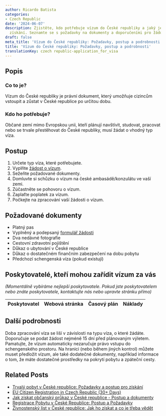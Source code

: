```yaml
---
author: Ricardo Batista
categories:
- Czech Republic
date: '2024-06-07'
description: Zjistěte, kdo potřebuje vízum do České republiky a jaký je postup pro
  získání. Seznamte se s požadavky na dokumenty a doporučeními pro žádost o vízum.
draft: false
meta_title: 'Vízum do České republiky: Požadavky, postup a podrobnosti'
title: 'Vízum do České republiky: Požadavky, postup a podrobnosti'
translationKey: czech republic-application_for_visa
---
```

  

## Popis
### Co to je?
Vízum do České republiky je právní dokument, který umožňuje cizincům vstoupit a zůstat v České republice po určitou dobu.
### Kdo ho potřebuje?
Občané zemí mimo Evropskou unii, kteří plánují navštívit, studovat, pracovat nebo se trvale přestěhovat do České republiky, musí žádat o vhodný typ víza.

## Postup
1. Určete typ víza, které potřebujete.
2. Vyplňte [žádost o vízum](https://www.mzv.cz/jnp/en/information_for_aliens/general_visa_information/long_stay_visa/index.html).
3. Sežeňte požadované dokumenty.
4. Domluvte si schůzku o vízum na české ambasádě/konzulátu ve vaší zemi.
5. Zúčastněte se pohovoru o vízum.
6. Zaplaťte poplatek za vízum.
7. Počkejte na zpracování vaší žádosti o vízum.

## Požadované dokumenty
- Platný pas
- Vyplněný a podepsaný [formulář žádosti](https://www.mzv.cz/jnp/en/information_for_aliens/general_visa_information/long_stay_visa/index.html)
- Dva nedávné fotografie
- Cestovní zdravotní pojištění
- Důkaz o ubytování v České republice
- Důkaz o dostatečném finančním zabezpečení na dobu pobytu
- Předchozí schengenská víza (pokud existují)

## Poskytovatelé, kteří mohou zařídit vízum za vás
_(Momentálně vybíráme nejlepší poskytovatele. Pokud jste poskytovatelem nebo znáte poskytovatele, kontaktujte nás nebo upravte stránku přímo)_

| Poskytovatel    |     Webová stránka  |     Časový plán   |      Náklady    |
| :-------------: | :-------------: |  :-------------: | :-------------: |


## Další podrobnosti
Doba zpracování víza se liší v závislosti na typu víza, o které žádáte. Doporučuje se podat žádost nejméně 15 dní před plánovaným výletem.
Pamatujte, že vízum automaticky nezaručuje právo vstupu do schengenského prostoru. Na hranici (nebo během jiných kontrol) můžete muset předložit vízum, ale také dodatečné dokumenty, například informace o tom, že máte dostatečné prostředky na pokrytí pobytu a zpáteční cesty.


## Related Posts

- [Trvalý pobyt v České republice: Požadavky a postup pro získání](https://tramitit.com/cs/guides/czech-republic/zadost_o_povoleni_k_trvalemu_pobytu/)
- [EU Citizen Registration in Czech Republic (30+ Days)](https://tramitit.com/cs/guides/czech-republic/registrace_k_pobytu_obcanu_eu/)
- [Jak získat občanský průkaz v České republice - Postup a dokumenty](https://tramitit.com/cs/guides/czech-republic/zadost_o_vydani_obcanskeho_prukazu/)
- [Registrace Pobytu v České Republice: Postup a Požadavky](https://tramitit.com/cs/guides/czech-republic/registrace_k_pobytu_pro_cizince/)
- [Živnostenský list v České republice: Jak ho získat a co je třeba vědět](https://tramitit.com/cs/guides/czech-republic/registrace_zivnostenskeho_opravneni/)